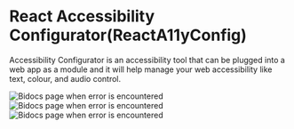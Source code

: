 # React Accessibility Configurator(ReactA11yConfig)

Accessibility Configurator is an accessibility tool that can be plugged into a web app as a module and it will help manage your web accessibility like text, colour, and audio control.

![Bidocs page when error is encountered](https://i.ibb.co/1RKQ6CZ/one.png "Bidocs UI")
![Bidocs page when error is encountered](https://i.ibb.co/cb2H4Hm/three.png "Bidocs UI")
![Bidocs page when error is encountered](https://i.ibb.co/BcXrvVM/two.png "Bidocs UI")
